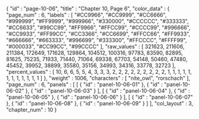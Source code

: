 {
  "id" : "page-10-06",
  "title" : "Chapter 10, Page 6",
  "color_data" : {
    "page_num" : 6,
    "labels" : [
      "#CC9966",
      "#CC9999",
      "#CC6666",
      "#999999",
      "#FF9999",
      "#999966",
      "#330000",
      "#CCCCCC",
      "#333333",
      "#CC6633",
      "#99CC99",
      "#FF9966",
      "#FFCC99",
      "#CCCC99",
      "#996666",
      "#CC9933",
      "#FF99CC",
      "#CC3366",
      "#CC6699",
      "#FFCC66",
      "#FF9933",
      "#666666",
      "#663333",
      "#996699",
      "#333300",
      "#FFCCCC",
      "#FFFF99",
      "#000033",
      "#CC99CC",
      "#99CCCC"
    ],
    "raw_values" : [
      321623,
      211606,
      211384,
      172649,
      171628,
      129864,
      104512,
      100316,
      97783,
      83590,
      82895,
      81625,
      75235,
      71933,
      71440,
      71064,
      69338,
      67703,
      54148,
      50460,
      47480,
      45452,
      39952,
      38899,
      35580,
      35156,
      34993,
      34316,
      33778,
      32723
    ],
    "percent_values" : [
      10,
      6,
      6,
      5,
      5,
      4,
      3,
      3,
      3,
      2,
      2,
      2,
      2,
      2,
      2,
      2,
      2,
      2,
      1,
      1,
      1,
      1,
      1,
      1,
      1,
      1,
      1,
      1,
      1,
      1
    ]
  },
  "weight" : 1006,
  "characters" : [
    "nite_owl",
    "rorschach"
  ],
  "page_num" : 6,
  "panels" : [
    [
      {
        "id" : "panel-10-06-01"
      },
      {
        "id" : "panel-10-06-02"
      },
      {
        "id" : "panel-10-06-03"
      }
    ],
    [
      {
        "id" : "panel-10-06-04"
      },
      {
        "id" : "panel-10-06-05"
      },
      {
        "id" : "panel-10-06-06"
      }
    ],
    [
      {
        "id" : "panel-10-06-07"
      },
      {
        "id" : "panel-10-06-08"
      },
      {
        "id" : "panel-10-06-09"
      }
    ]
  ],
  "col_layout" : 3,
  "chapter_num" : 10
}

